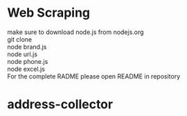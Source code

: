 # Web Scraping

make sure to download node.js from nodejs.org    
git clone   
node brand.js  
node url.js  
node phone.js  
node excel.js  
For the complete RADME please open README in repository   
# address-collector
